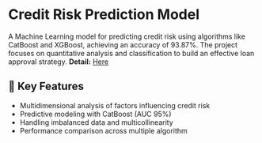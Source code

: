 # Credit Risk Prediction Model

A Machine Learning model for predicting credit risk using algorithms like CatBoost and XGBoost, achieving an accuracy of 93.87%. The project focuses on quantitative analysis and classification to build an effective loan approval strategy.
 **Detail:** [Here](https://github.com/phoenisnguyn/Credit_Risk_Prediction_Model/blob/main/Credit_Risk_final%20(2).ipynb)


## 🚀 Key Features

- Multidimensional analysis of factors influencing credit risk
- Predictive modeling with CatBoost (AUC 95%)
- Handling imbalanced data and multicollinearity
- Performance comparison across multiple algorithm
